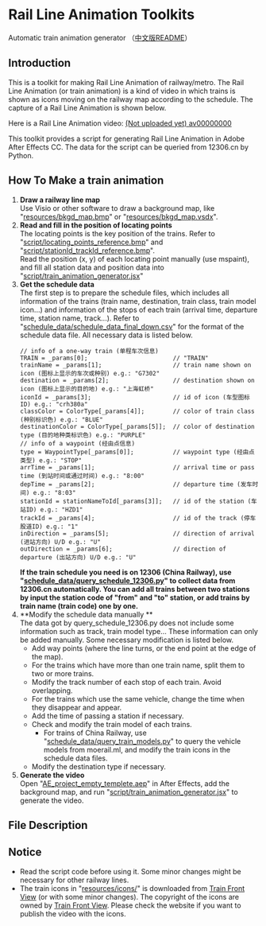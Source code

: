 # Rail Line Animation Toolkits
Automatic train animation generator
（[中文版README](/README.md)）

## Introduction
This is a toolkit for making Rail Line Animation of railway/metro. The Rail Line Animation (or train animation) is a kind of video in which trains is shown as icons moving on the railway map according to the schedule. The capture of a Rail Line Animation is shown below.<br>

Here is a Rail Line Animation video: [(Not uploaded yet) av00000000](https://www.bilibili.com/video/av0)<br>

This toolkit provides a script for generating Rail Line Animation in Adobe After Effects CC. The data for the script can be queried from 12306.cn by Python.<br>

## How To Make a train animation <br>

1. **Draw a railway line map**<br>
Use Visio or other software to draw a background map, like "[resources/bkgd_map.bmp](/resources/bkgd_map.bmp)" or "[resources/bkgd_map.vsdx](/resources/bkgd_map.vsdx)".<br>
2. **Read and fill in the position of locating points**<br>
The locating points is the key position of the trains. Refer to "[script/locating_points_reference.bmp](/script/locating_points_reference.bmp)" and "[script/stationId_trackId_reference.bmp](/script/stationId_trackId_reference.bmp)".<br>
Read the position (x, y) of each locating point manually (use mspaint), and fill all station data and position data into "[script/train_animation_generator.jsx](/script/train_animation_generator.jsx)"<br>
3. **Get the schedule data**<br>
The first step is to prepare the schedule files, which includes all information of the trains (train name, destination, train class, train model icon...) and information of the stops of each train (arrival time, departure time, station name, track...). Refer to "[schedule_data/schedule_data_final_down.csv](/schedule_data/schedule_data_final_down.csv)" for the format of the schedule data file. All necessary data is listed below.<br>
   ```
   // info of a one-way train (单程车次信息)
   TRAIN = _params[0];                        // "TRAIN"
   trainName = _params[1];                    // train name shown on icon (图标上显示的车次或种别) e.g.: "G7302"
   destination = _params[2];                  // destination shown on icon (图标上显示的目的地) e.g.: "上海虹桥"
   iconId = _params[3];                       // id of icon (车型图标ID) e.g.: "crh380a"
   classColor = ColorType[_params[4]];        // color of train class (种别标识色) e.g.: "BLUE"
   destinationColor = ColorType[_params[5]];  // color of destination type (目的地种类标识色) e.g.: "PURPLE"
   // info of a waypoint (经由点信息)
   type = WaypointType[_params[0]];           // waypoint type (经由点类型) e.g.: "STOP"
   arrTime = _params[1];                      // arrival time or pass time (到站时间或通过时间) e.g.: "8:00"
   depTime = _params[2];                      // departure time (发车时间) e.g.: "8:03"
   stationId = stationNameToId[_params[3]];   // id of the station (车站ID) e.g.: "HZD1"
   trackId = _params[4];                      // id of the track (停车股道ID) e.g.: "1"
   inDirection = _params[5];                  // direction of arrival (进站方向) U/D e.g.: "U"
   outDirection = _params[6];                 // direction of departure (出站方向) U/D e.g.: "U"
   ```
   **If the train schedule you need is on 12306 (China Railway), use "[schedule_data/query_schedule_12306.py](/schedule_data/query_schedule_12306.py)" to collect data from 12306.cn automatically. You can add all trains between two stations by input the station code of "from" and "to" station, or add trains by train name (train code) one by one.**<br>
4. **Modify the schedule data manually **<br>
The data got by query_schedule_12306.py does not include some information such as track, train model type... These information can only be added manually. Some necessary modification is listed below.<br>
    * Add way points (where the line turns, or the end point at the edge of the map).
    * For the trains which have more than one train name, split them to two or more trains.
    * Modify the track number of each stop of each train. Avoid overlapping.
    * For the trains which use the same vehicle, change the time when they disappear and appear.
    * Add the time of passing a station if necessary.
    * Check and modify the train model of each trains.
      * For trains of China Railway, use "[schedule_data/query_train_models.py](/schedule_data/query_train_models.py)" to query the vehicle models from moerail.ml, and modify the train icons in the schedule data files.
    * Modify the destination type if necessary.<br>
5. **Generate the video**<br>
Open "[AE_project_empty_templete.aep](/AE_project_empty_templete.aep)" in After Effects, add the background map, and run "[script/train_animation_generator.jsx](/script/train_animation_generator.jsx)" to generate the video.<br>

## File Description <br>

## Notice <br>
* Read the script code before using it. Some minor changes might be necessary for other railway lines. <br>
* The train icons in "[resources/icons/](/resources/icons)" is downloaded from [Train Front View](http://www.trainfrontview.net/en/index.htm) (or with some minor changes). The copyright of the icons are owned by [Train Front View](http://www.trainfrontview.net/en/index.htm). Please check the website if you want to publish the video with the icons. <br>
